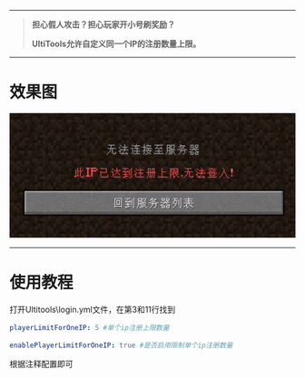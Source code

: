 
---

> **担心假人攻击？担心玩家开小号刷奖励？**
>
> **UltiTools允许自定义同一个IP的注册数量上限。**

---

# 效果图

![](/assets/ip上限.png)

---

# 使用教程

打开Ultitools\login.yml文件，在第3和11行找到

```yaml
playerLimitForOneIP: 5 #单个ip注册上限数量
```

```yaml
enablePlayerLimitForOneIP: true #是否启用限制单个ip注册数量
```

根据注释配置即可

